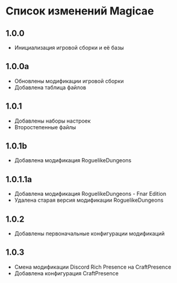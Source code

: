 # Список изменений Magicae

## 1.0.0

* Инициализация игровой сборки и её базы 

## 1.0.0a

* Обновлены модификации игровой сборки
* Добавлена таблица файлов

## 1.0.1

* Добавлены наборы настроек
* Второстепенные файлы

## 1.0.1b

* Добавлена модификация RoguelikeDungeons

## 1.0.1.1a

* Добавлена модификация RoguelikeDungeons - Fnar Edition
* Удалена старая версия модификации RoguelikeDungeons

## 1.0.2

* Добавлены первоначальные конфигурации модификаций

## 1.0.3

* Смена модификации Discord Rich Presence на CraftPresence
* Добавлена конфигурация CraftPresence